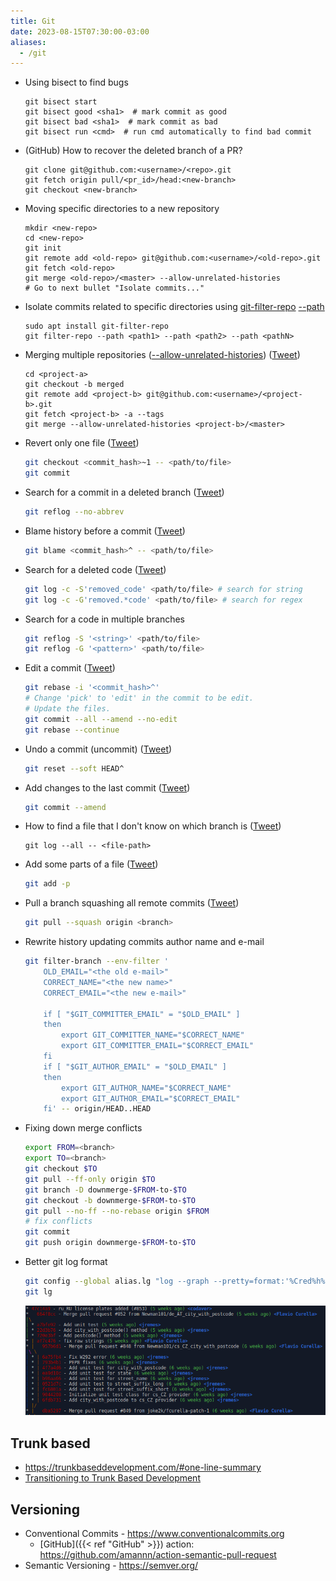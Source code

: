 ```yaml
---
title: Git
date: 2023-08-15T07:30:00-03:00
aliases:
  - /git
---
```

- Using bisect to find bugs
	```shell
	git bisect start
	git bisect good <sha1>  # mark commit as good
	git bisect bad <sha1>  # mark commit as bad
	git bisect run <cmd>  # run cmd automatically to find bad commit
	```
- (GitHub) How to recover the deleted branch of a PR?
	```shell
	git clone git@github.com:<username>/<repo>.git
	git fetch origin pull/<pr_id>/head:<new-branch>
	git checkout <new-branch>
	```

- Moving specific directories to a new repository
	```shell
	mkdir <new-repo>
	cd <new-repo>
	git init
	git remote add <old-repo> git@github.com:<username>/<old-repo>.git
	git fetch <old-repo>
	git merge <old-repo>/<master> --allow-unrelated-histories 
	# Go to next bullet "Isolate commits..."
	```
- Isolate commits related to specific directories using [git-filter-repo](https://github.com/newren/git-filter-repo) [--path](https://htmlpreview.github.io/?https://github.com/newren/git-filter-repo/blob/docs/html/git-filter-repo.html)
    ```shell
    sudo apt install git-filter-repo
    git filter-repo --path <path1> --path <path2> --path <pathN>
    ```
- Merging multiple repositories ([--allow-unrelated-histories](https://git-scm.com/docs/git-merge#Documentation/git-merge.txt---allow-unrelated-histories)) ([Tweet](https://twitter.com/lucasrcezimbra/status/1714588928244633854))
	```shell
	cd <project-a>
	git checkout -b merged
	git remote add <project-b> git@github.com:<username>/<project-b>.git
	git fetch <project-b> -a --tags
	git merge --allow-unrelated-histories <project-b>/<master>
	```
- Revert only one file ([Tweet](https://twitter.com/lucasrcezimbra/status/1712070769793253811))
	```bash
	git checkout <commit_hash>~1 -- <path/to/file>
	git commit
	```

- Search for a commit in a deleted branch ([Tweet](https://twitter.com/lucasrcezimbra/status/1712071799280726433))
	```bash
	git reflog --no-abbrev
	```

- Blame history before a commit ([Tweet](https://twitter.com/lucasrcezimbra/status/1712070775069614240))
	```bash
	git blame <commit_hash>^ -- <path/to/file>
	```

- Search for a deleted code ([Tweet](https://twitter.com/lucasrcezimbra/status/1712070777783390608))
	```bash
	git log -c -S'removed_code' <path/to/file> # search for string
	git log -c -G'removed.*code' <path/to/file> # search for regex
	```

- Search for a code in multiple branches
	```bash
	git reflog -S '<string>' <path/to/file>
	git reflog -G '<pattern>' <path/to/file>
	```

- Edit a commit ([Tweet](https://twitter.com/lucasrcezimbra/status/1712070772418912359))
	```bash
	git rebase -i '<commit_hash>^'
	# Change 'pick' to 'edit' in the commit to be edit.
	# Update the files.
	git commit --all --amend --no-edit
	git rebase --continue
	```

- Undo a commit (uncommit) ([Tweet](https://twitter.com/lucasrcezimbra/status/1712070764525195670))
	```bash
	git reset --soft HEAD^
	```

- Add changes to the last commit ([Tweet](https://twitter.com/lucasrcezimbra/status/1712070767100543349))
	```bash
	git commit --amend
	```

- How to find a file that I don't know on which branch is ([Tweet](https://twitter.com/lucasrcezimbra/status/1712070780404834342))
	```shell
	git log --all -- <file-path>
	```

- Add some parts of a file ([Tweet](https://twitter.com/lucasrcezimbra/status/1712070761928908992))	
	```bash
	git add -p
	```

- Pull a branch squashing all remote commits ([Tweet](https://twitter.com/lucasrcezimbra/status/1712070783034699978))
	```bash
	git pull --squash origin <branch>
	```

- Rewrite history updating commits author name and e-mail
	```bash
	git filter-branch --env-filter '
		OLD_EMAIL="<the old e-mail>"
		CORRECT_NAME="<the new name>"
		CORRECT_EMAIL="<the new e-mail>"
	
		if [ "$GIT_COMMITTER_EMAIL" = "$OLD_EMAIL" ]
		then
			export GIT_COMMITTER_NAME="$CORRECT_NAME"
			export GIT_COMMITTER_EMAIL="$CORRECT_EMAIL"
		fi
		if [ "$GIT_AUTHOR_EMAIL" = "$OLD_EMAIL" ]
		then
			export GIT_AUTHOR_NAME="$CORRECT_NAME"
			export GIT_AUTHOR_EMAIL="$CORRECT_EMAIL"
		fi' -- origin/HEAD..HEAD
	```

- Fixing down merge conflicts
  ```bash
  export FROM=<branch>
  export TO=<branch>
  git checkout $TO
  git pull --ff-only origin $TO
  git branch -D downmerge-$FROM-to-$TO
  git checkout -b downmerge-$FROM-to-$TO
  git pull --no-ff --no-rebase origin $FROM
  # fix conflicts
  git commit
  git push origin downmerge-$FROM-to-$TO
  ```

- Better git log format
	```bash
	git config --global alias.lg "log --graph --pretty=format:'%Cred%h%Creset -%C(yellow)%d%Creset %s %Cgreen(%cr) %C(bold blue)<%an>%Creset'"
	git lg
	```
	![git lg, a better log](Assets/git-lg.png)

## Trunk based
- https://trunkbaseddevelopment.com/#one-line-summary
- [Transitioning to Trunk Based Development](https://devcycle.com/blog/transitioning-to-trunk-based-development)

## Versioning
- Conventional Commits - https://www.conventionalcommits.org
	- [GitHub]({{< ref "GitHub" >}}) action: https://github.com/amannn/action-semantic-pull-request
- Semantic Versioning - https://semver.org/